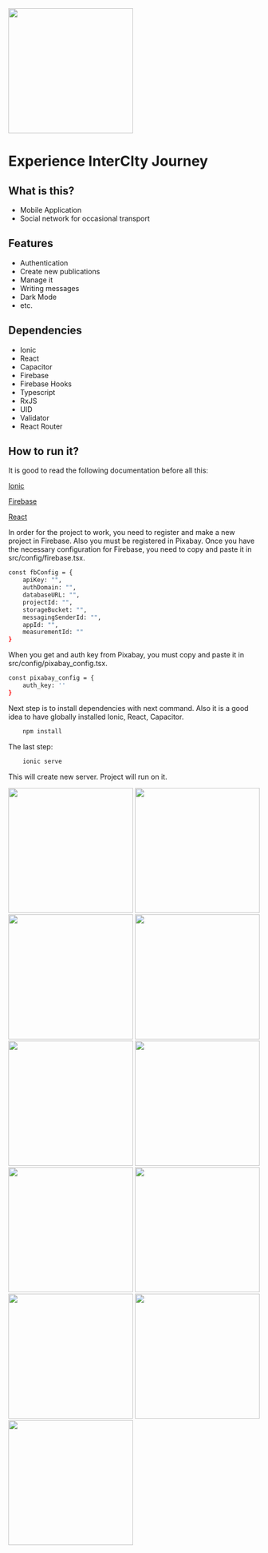 <img src="https://firebasestorage.googleapis.com/v0/b/experience-intercity-jouney.appspot.com/o/splash.png?alt=media&token=385f3b25-5895-4394-a254-5ca988444bdc" height="250" />

# Experience InterCIty Journey


## What is this?
* Mobile Application
* Social network for occasional transport

## Features
* Authentication
* Create new publications
* Manage it
* Writing messages
* Dark Mode
* etc. 

## Dependencies
* Ionic
* React
* Capacitor
* Firebase
* Firebase Hooks
* Typescript
* RxJS
* UID
* Validator
* React Router

## How to run it?

It is good to read the following documentation before all this:

[Ionic](https://ionicframework.com/)

[Firebase](https://firebase.google.com/docs)

[React](https://reactjs.org/docs/getting-started.html)

In order for the project to work, you need to register and make a new project in Firebase. Also you must be registered in Pixabay.
Once you have the necessary configuration for Firebase, you need to copy and paste it in src/config/firebase.tsx.

```bash
const fbConfig = {
    apiKey: "",
    authDomain: "",
    databaseURL: "",
    projectId: "",
    storageBucket: "",
    messagingSenderId: "",
    appId: "",
    measurementId: ""
}
```

When you get and auth key from Pixabay, you must copy and paste it in src/config/pixabay_config.tsx.

```bash
const pixabay_config = {
	auth_key: ''
}
```

Next step is to install dependencies with next command. Also it is a good idea to have globally installed Ionic, React, Capacitor.

```bash
    npm install
```

The last step:

```bash
    ionic serve
```

This will create new server. Project will run on it.

<img src="https://firebasestorage.googleapis.com/v0/b/experience-intercity-jouney.appspot.com/o/scr%2FScreenshot_20200623-095118_InterCity_Journey.png?alt=media&token=9b69a057-0ea1-42ea-bc17-9fe1571a083a" width="250" />
<img src="https://firebasestorage.googleapis.com/v0/b/experience-intercity-jouney.appspot.com/o/scr%2FScreenshot_20200623-095130_InterCity_Journey.png?alt=media&token=88227115-2eb3-4649-8876-05c71120189b" width="250" />
<img src="https://firebasestorage.googleapis.com/v0/b/experience-intercity-jouney.appspot.com/o/scr%2FScreenshot_20200623-095209_InterCity_Journey.png?alt=media&token=803e8524-c6d4-47d6-9c13-556f1856ee82" width="250" />
<img src="https://firebasestorage.googleapis.com/v0/b/experience-intercity-jouney.appspot.com/o/scr%2FScreenshot_20200623-095216_InterCity_Journey.png?alt=media&token=34cab632-6c30-4b5f-b6ff-85ea49ecf566" width="250" />
<img src="https://firebasestorage.googleapis.com/v0/b/experience-intercity-jouney.appspot.com/o/scr%2FScreenshot_20200623-095225_InterCity_Journey.png?alt=media&token=8e919859-3159-4769-adbd-792317403cc9" width="250" />
<img src="https://firebasestorage.googleapis.com/v0/b/experience-intercity-jouney.appspot.com/o/scr%2FScreenshot_20200623-095231_InterCity_Journey.png?alt=media&token=10763286-d2cd-4e2b-82ed-1c0ec0e0dcbb" width="250" />
<img src="https://firebasestorage.googleapis.com/v0/b/experience-intercity-jouney.appspot.com/o/scr%2FScreenshot_20200623-095235_InterCity_Journey.png?alt=media&token=a35bca62-1d77-4888-9536-b1f6c0f06260" width="250" />
<img src="https://firebasestorage.googleapis.com/v0/b/experience-intercity-jouney.appspot.com/o/scr%2FScreenshot_20200623-095239_InterCity_Journey.png?alt=media&token=c9cf2c85-7885-40eb-8bed-65243b87e921" width="250" />
<img src="https://firebasestorage.googleapis.com/v0/b/experience-intercity-jouney.appspot.com/o/scr%2FScreenshot_20200623-095243_InterCity_Journey.png?alt=media&token=5110d175-a2e9-475d-9c87-8b17d8d6fd20" width="250" />
<img src="https://firebasestorage.googleapis.com/v0/b/experience-intercity-jouney.appspot.com/o/scr%2FScreenshot_20200623-095321_InterCity_Journey.png?alt=media&token=2aab238f-22b9-44ac-a136-589baa417305" width="250" />
<img src="https://firebasestorage.googleapis.com/v0/b/experience-intercity-jouney.appspot.com/o/scr%2FScreenshot_20200623-095336_InterCity_Journey.png?alt=media&token=ef1fa9af-5d5e-4c64-af21-d97566aea3a3" width="250" />
